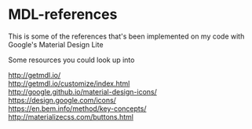 # MDL-references

This is some of the references that's been implemented on my code with Google's Material Design Lite

Some resources you could look up into

http://getmdl.io/ <br />
http://getmdl.io/customize/index.html <br />
http://google.github.io/material-design-icons/ <br />
https://design.google.com/icons/ <br />
https://en.bem.info/method/key-concepts/ <br />
http://materializecss.com/buttons.html <br />

